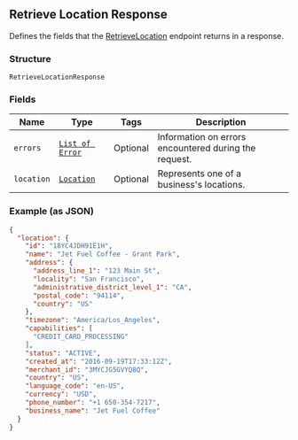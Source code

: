## Retrieve Location Response

Defines the fields that the 
[RetrieveLocation](#endpoint-retrievelocation) endpoint returns 
in a response.

### Structure

`RetrieveLocationResponse`

### Fields

| Name | Type | Tags | Description |
|  --- | --- | --- | --- |
| `errors` | [`List of Error`](/doc/models/error.md) | Optional | Information on errors encountered during the request. |
| `location` | [`Location`](/doc/models/location.md) | Optional | Represents one of a business's locations. |

### Example (as JSON)

```json
{
  "location": {
    "id": "18YC4JDH91E1H",
    "name": "Jet Fuel Coffee - Grant Park",
    "address": {
      "address_line_1": "123 Main St",
      "locality": "San Francisco",
      "administrative_district_level_1": "CA",
      "postal_code": "94114",
      "country": "US"
    },
    "timezone": "America/Los_Angeles",
    "capabilities": [
      "CREDIT_CARD_PROCESSING"
    ],
    "status": "ACTIVE",
    "created_at": "2016-09-19T17:33:12Z",
    "merchant_id": "3MYCJG5GVYQ8Q",
    "country": "US",
    "language_code": "en-US",
    "currency": "USD",
    "phone_number": "+1 650-354-7217",
    "business_name": "Jet Fuel Coffee"
  }
}
```

